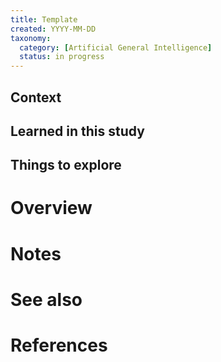 ```yaml
---
title: Template
created: YYYY-MM-DD
taxonomy:
  category: [Artificial General Intelligence]
  status: in progress
---
```


## Context

## Learned in this study

## Things to explore

# Overview

# Notes

# See also

# References
